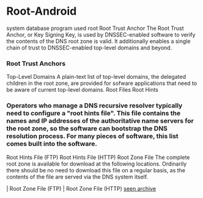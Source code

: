 # Root-Android
system database program used root 
Root Trust Anchor
The Root Trust Anchor, or Key Signing Key, is used by DNSSEC-enabled software to verify the contents of the DNS root zone is valid. It additionally enables a single chain of trust to DNSSEC-enabled top-level domains and beyond.

### Root Trust Anchors
Top-Level Domains
A plain-text list of top-level domains, the delegated children in the root zone, are provided for sofware applications that need to be aware of current top-level domains.
Root Files
Root Hints
### Operators who manage a DNS recursive resolver typically need to configure a "root hints file". This file contains the names and IP addresses of the authoritative name servers for the root zone, so the software can bootstrap the DNS resolution process. For many pieces of software, this list comes built into the software.

Root Hints File (FTP)
Root Hints File (HTTP)
Root Zone File
The complete root zone is available for download at the following locations. Ordinarily there should be no need to download this file on a regular basis, as the contents of the file are served via the DNS system itself.

| Root Zone File (FTP)
| Root Zone File (HTTP)
[seen archive](https://www.iana.org/dnssec/archive/files/icann-dps-00.txt)
